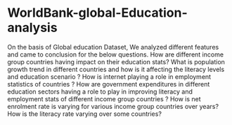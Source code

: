 # WorldBank-global-Education-analysis

On the basis of Global education Dataset, We analyzed different features and came to conclusion for the below questions.
How are different income group countries having impact on their education stats?
What is population growth trend in different countries and how is it affecting the literacy levels and education scenario ?
How is internet playing a role in employment statistics of countries ?
How are government expenditures in different education sectors having a role to play in improving literacy and employment stats of different income group countries ?
How is net enrolment rate is varying for various income group countries over years?
How is the literacy rate varying over some countries?
